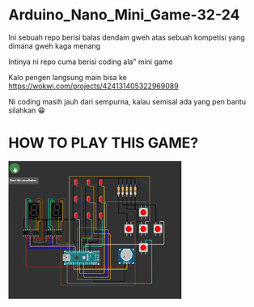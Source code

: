 # Arduino_Nano_Mini_Game-32-24

Ini sebuah repo berisi balas dendam gweh atas sebuah kompetisi yang dimana gweh kaga menang

Intinya ni repo cuma berisi coding ala" mini game

Kalo pengen langsung main bisa ke https://wokwi.com/projects/424131405322969089

Ni coding masih jauh dari sempurna, kalau semisal ada yang pen bantu silahkan 😁

<h1>HOW TO PLAY THIS GAME?</h1>

![Load.gif](https://github.com/wajibro/Arduino_Nano_Mini_Game-32-24/blob/main/Load.gif)
